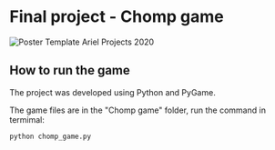 # Final project - Chomp game

![Poster Template Ariel Projects 2020](https://user-images.githubusercontent.com/57504045/121144244-7b7d3080-c846-11eb-8081-c31783641dfc.jpg)



## How to run the game
The project was developed using Python and PyGame.

The game files are in the "Chomp game" folder, run the command in termimal:
```bash
python chomp_game.py
```
